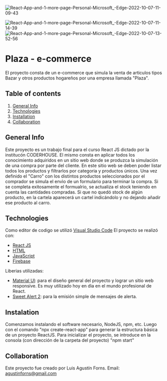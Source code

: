 

![React-App-and-1-more-page-Personal-Microsoft_-Edge-2022-10-07-11-09-43](https://user-images.githubusercontent.com/103077691/194576971-8a2ea899-94db-47f9-b38d-501495845533.gif)

![React-App-and-1-more-page-Personal-Microsoft_-Edge-2022-10-07-11-14-39](https://user-images.githubusercontent.com/103077691/194578180-e5c7ba84-cba1-4dda-930c-c2ae4b8b4292.gif)
![React-App-and-1-more-page-Personal-Microsoft_-Edge-2022-10-07-13-52-56](https://user-images.githubusercontent.com/103077691/194611153-293e2897-1dce-4be6-afa0-7fab4a8ac208.gif)


# Plaza - e-commerce
El proyecto consta de un e-commerce que simula la venta de articulos tipos Bazar y otros productos hogareños por una empresa llamada "Plaza".

## Table of contents
1. [General Info](#general-info)
2. [Technologies](#technologies)
3. [Installation](#installation)
4. [Collaboration](#collaboration)


## General Info
Este proyecto es un trabajo final para el curso React JS dictado por la institucón CODERHOUSE.
El mismo consta en aplicar todos los conocimiento adquiridos en un sitio web donde se produzca la simulación de una compra por parte del cliente.
En este sitio web se deben poder listar todos los productos y filtrarlos por categoria y productos únicos.
Una vez definido el "Carro" con los distintos productos seleccionados por el comprador se simula el envìo de un formulario para terminar la compra. Si se completa exitosamente el formualrio, se actualiza el stock teniendo en cuenta las cantidades compradas. Si que no quedó stock de algún producto, en la cartela aparecerá un cartel indicándolo y no dejando añadir ese producto al carro.

## Technologies
Como editor de codigo se utilizó [Visual Studio Code](https://code.visualstudio.com/)
El proyecto se realizó con:
* [React JS](https://es.reactjs.org/)
* [HTML]()
* [JavaScript]()
* [Firebase]()

Liberias utilizadas:
* [Material UI](https://mui.com/): para el diseño general del proyecto y lograr un sitio web responsive. Es muy utilizado hoy en dìa en el mundo profesional de React.
* [Sweet Alert 2](https://sweetalert2.github.io/): para la emisión simple de mensajes de alerta.

## Instalation
Comenzamos instalando el software necesario, NodeJS, npm, etc. Luego con el comando "npx create-react-app" para generar la estructura básica de un proyecto ReactJS.
Para inicializar el proyecto, se introduce en la consola (con dirección de la carpeta del proyecto) "npm start"


## Collaboration
Este proyecto fue creado por Luis Agustín Forns.
Email: agustinforns@gmail.com



